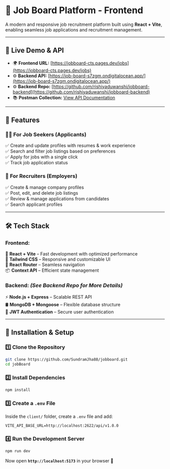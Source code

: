 # 🚀 Job Board Platform - Frontend  

A modern and responsive job recruitment platform built using **React + Vite**, enabling seamless job applications and recruitment management.  

---

## 📌 **Live Demo & API**  
- 🌍 **Frontend URL:** [https://jobboard-cts.pages.dev/jobs](https://jobboard-cts.pages.dev/jobs)  
- ⚙️ **Backend API:** [https://job-board-s7zgm.ondigitalocean.app/](https://job-board-s7zgm.ondigitalocean.app/)  
- ⚙️ **Backend Repo:** [https://github.com/rishiyaduwanshi/jobboard-backend](https://github.com/rishiyaduwanshi/jobboard-backend)  
- 📚 **Postman Collection:** [View API Documentation](https://documenter.getpostman.com/view/33766937/2sAYkHncvT)  

---

## 🎯 **Features**  

### 👨‍💼 **For Job Seekers (Applicants)**  
✅ Create and update profiles with resumes & work experience  
✅ Search and filter job listings based on preferences  
✅ Apply for jobs with a single click  
✅ Track job application status  

### 🏢 **For Recruiters (Employers)**  
✅ Create & manage company profiles  
✅ Post, edit, and delete job listings  
✅ Review & manage applications from candidates  
✅ Search applicant profiles  

---

## 🛠 **Tech Stack**  

### **Frontend:**  
🚀 **React + Vite** – Fast development with optimized performance  
🎨 **Tailwind CSS** – Responsive and customizable UI  
🔄 **React Router** – Seamless navigation  
📦 **Context API** – Efficient state management  

### **Backend:** *(See Backend Repo for More Details)*  
⚡ **Node.js + Express** – Scalable REST API  
🛢 **MongoDB + Mongoose** – Flexible database structure  
🔐 **JWT Authentication** – Secure user authentication  

---

## 🔧 **Installation & Setup**  

### **1️⃣ Clone the Repository**  
```bash
git clone https://github.com/SundramJha88/jobboard.git
cd jobBoard
```

### **2️⃣ Install Dependencies**  
```bash
npm install
```

### **3️⃣ Create a `.env` File**  
Inside the `client/` folder, create a `.env` file and add:  
```
VITE_API_BASE_URL=http://localhost:2622/api/v1.0.0
```

### **4️⃣ Run the Development Server**  
```bash
npm run dev
```
Now open **`http://localhost:5173`** in your browser 🚀  

